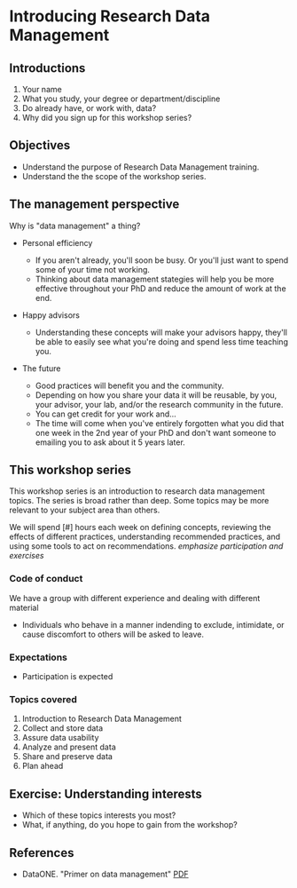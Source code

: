 # Introducing Research Data Management
## Introductions
1. Your name
2. What you study, your degree or department/discipline
3. Do already have, or work with, data?
4. Why did you sign up for this workshop series?

## Objectives
- Understand the purpose of Research Data Management training.
- Understand the the scope of the workshop series.

## The management perspective
Why is "data management" a thing?

- Personal efficiency
	- If you aren't already, you'll soon be busy. Or you'll just want to spend some of your time not working.
	- Thinking about data management stategies will help you be more effective throughout your PhD and reduce the amount of work at the end.

- Happy advisors
	- Understanding these concepts will make your advisors happy, they'll be able to easily see what you're doing and spend less time teaching you.

- The future
	- Good practices will benefit you and the community. 
	- Depending on how you share your data it will be reusable, by you, your advisor, your lab, and/or the research community in the future. 
	- You can get credit for your work and...
	- The time will come when you've entirely forgotten what you did that one week in the 2nd year of your PhD and don't want someone to emailing you to ask about it 5 years later.

## This workshop series
This workshop series is an introduction to research data management topics. The series is broad rather than deep. Some topics may be more relevant to your subject area than others. 

We will spend [#] hours each week on defining concepts, reviewing the effects of different practices, understanding recommended practices, and using some tools to act on recommendations. *emphasize participation and exercises* 

### Code of conduct 
We have a group with different experience and dealing with different material

- Individuals who behave in a manner indending to exclude, intimidate, or cause discomfort to others will be asked to leave.

### Expectations
- Participation is expected

### Topics covered

1. Introduction to Research Data Management
2. Collect and store data
3. Assure data usability
4. Analyze and present data
5. Share and preserve data
6. Plan ahead

## Exercise: Understanding interests 
- Which of these topics interests you most? 
- What, if anything, do you hope to gain from the workshop?

## References
- DataONE. "Primer on data management" [PDF](http://escholarship.org/uc/item/7tf5q7n3)